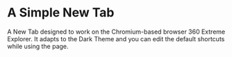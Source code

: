 # A Simple New Tab
A New Tab designed to work on the Chromium-based browser 360 Extreme Explorer.
It adapts to the Dark Theme and you can edit the default shortcuts while using the page.
